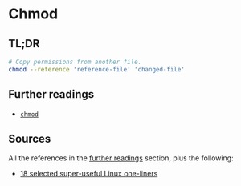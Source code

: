 # Chmod

## TL;DR

```sh
# Copy permissions from another file.
chmod --reference 'reference-file' 'changed-file'
```

## Further readings

- [`chmod`][chmod]

## Sources

All the references in the [further readings] section, plus the following:

- [18 selected super-useful Linux one-liners]

<!--
  References
  -->

<!-- In-article sections -->
[further readings]: #further-readings

<!-- Knowledge base -->
[chmod]: ../chmod.md

<!-- Others -->
[18 selected super-useful linux one-liners]: https://medium.com/codex/18-selected-super-useful-linux-one-liners-398ba6d20f8c
